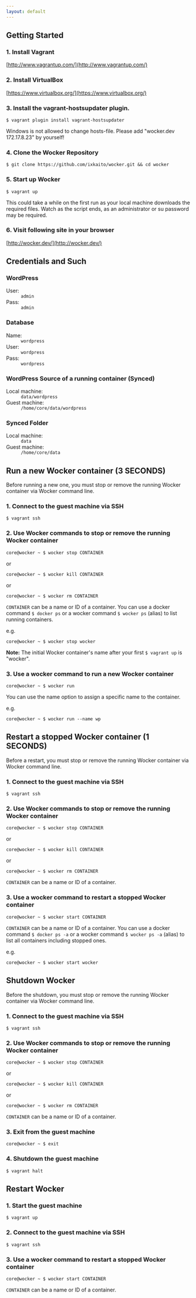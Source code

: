 ```yaml
---
layout: default
---
```


## Getting Started

### 1. Install Vagrant

[http://www.vagrantup.com/](http://www.vagrantup.com/)

### 2. Install VirtualBox

[https://www.virtualbox.org/](https://www.virtualbox.org/)

### 3. Install the vagrant-hostsupdater plugin.

```
$ vagrant plugin install vagrant-hostsupdater
```

Windows is not allowed to change hosts-file. Please add "wocker.dev 172.17.8.23" by yourself!

### 4. Clone the Wocker Repository

```
$ git clone https://github.com/ixkaito/wocker.git && cd wocker
```

### 5. Start up Wocker

```
$ vagrant up
```

This could take a while on the first run as your local machine downloads the required files. Watch as the script ends, as an administrator or su password may be required.

### 6. Visit following site in your browser

[http://wocker.dev/](http://wocker.dev/)

## Credentials and Such

### WordPress

<dl class="dl_inline dl_10">
  <dt>User:</dt>
  <dd><code>admin</code></dd>

  <dt>Pass:</dt>
  <dd><code>admin</code></dd>
</dl>

### Database

<dl class="dl_inline dl_10">
  <dt>Name:</dt>
  <dd><code>wordpress</code></dd>

  <dt>User:</dt>
  <dd><code>wordpress</code></dd>

  <dt>Pass:</dt>
  <dd><code>wordpress</code></dd>
</dl>

### WordPress Source of a running container (Synced)

<dl class="dl_inline dl_20">
  <dt>Local machine:</dt>
  <dd><code>data/wordpress</code></dd>

  <dt>Guest machine:</dt>
  <dd><code>/home/core/data/wordpress</code></dd>
</dl>

### Synced Folder

<dl class="dl_inline dl_20">
  <dt>Local machine:</dt>
  <dd><code>data</code></dd>

  <dt>Guest machine:</dt>
  <dd><code>/home/core/data</code></dd>
</dl>

## Run a new Wocker container (3 SECONDS)

Before running a new one, you must stop or remove the running Wocker container via Wocker command line.

### 1. Connect to the guest machine via SSH

```
$ vagrant ssh
```

### 2. Use Wocker commands to stop or remove the running Wocker container

```
core@wocker ~ $ wocker stop CONTAINER
```

or

```
core@wocker ~ $ wocker kill CONTAINER
```

or

```
core@wocker ~ $ wocker rm CONTAINER
```

`CONTAINER` can be a name or ID of a container. You can use a docker command `$ docker ps` or a wocker command `$ wocker ps` (alias) to list running containers.

e.g.

```
core@wocker ~ $ wocker stop wocker
```

__Note:__ The initial Wocker container's name after your first `$ vagrant up` is "wocker".


### 3. Use a wocker command to run a new Wocker container

```
core@wocker ~ $ wocker run
```

You can use the name option to assign a specific name to the container.

e.g.

```
core@wocker ~ $ wocker run --name wp
```

## Restart a stopped Wocker container (1 SECONDS)

Before a restart, you must stop or remove the running Wocker container via Wocker command line.

### 1. Connect to the guest machine via SSH

```
$ vagrant ssh
```

### 2. Use Wocker commands to stop or remove the running Wocker container

```
core@wocker ~ $ wocker stop CONTAINER
```

or

```
core@wocker ~ $ wocker kill CONTAINER
```

or

```
core@wocker ~ $ wocker rm CONTAINER
```

`CONTAINER` can be a name or ID of a container.

### 3. Use a wocker command to restart a stopped Wocker container

```
core@wocker ~ $ wocker start CONTAINER
```

`CONTAINER` can be a name or ID of a container. You can use a docker command `$ docker ps -a` or a wocker command `$ wocker ps -a` (alias) to list all containers including stopped ones.

e.g.

```
core@wocker ~ $ wocker start wocker
```

## Shutdown Wocker

Before the shutdown, you must stop or remove the running Wocker container via Wocker command line.

### 1. Connect to the guest machine via SSH

```
$ vagrant ssh
```

### 2. Use Wocker commands to stop or remove the running Wocker container

```
core@wocker ~ $ wocker stop CONTAINER
```

or

```
core@wocker ~ $ wocker kill CONTAINER
```

or

```
core@wocker ~ $ wocker rm CONTAINER
```

`CONTAINER` can be a name or ID of a container.

### 3. Exit from the guest machine

```
core@wocker ~ $ exit
```

### 4. Shutdown the guest machine

```
$ vagrant halt
```

## Restart Wocker

### 1. Start the guest machine

```
$ vagrant up
```

### 2. Connect to the guest machine via SSH

```
$ vagrant ssh
```

### 3. Use a wocker command to restart a stopped Wocker container

```
core@wocker ~ $ wocker start CONTAINER
```

`CONTAINER` can be a name or ID of a container.
